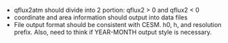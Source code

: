 
- qflux2atm should divide into 2 portion: qflux2 > 0 and qflux2 < 0
- coordinate and area information should output into data files
- File output format should be consistent with CESM. h0, h, and resolution prefix. Also, need to think if YEAR-MONTH output style is necessary.
